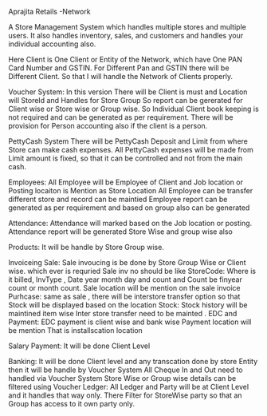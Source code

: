 Aprajita Retails -Network

A Store Management System which handles multiple stores and multiple users.
It also handles inventory, sales, and customers and handles your individual accounting also.

Here Client is One Client or Entity of the Network, which have One PAN Card Number and GSTIN. 
For Different Pan and GSTIN there will be Different Client. So that I will handle the Network of Clients properly.

Voucher System: 
    In this version There will be Client is must and Location will StoreId and Handles for Store Group 
    So report can be gererated for Client wise or Store wise or Group wise.
    So Individual Client book keeping is not required and can be generated as per requirement.
    There will be provision for Person accounting also if the client is a person.

PettyCash System 
    There will be PettyCash Deposit and Limit from where Store can make cash expenses. 
    All PettyCash expenses will be made from Limit amount is fixed, so that it can be controlled and not from 
    the main cash.

Employees:
    All Employee will be Employee of Client and Job location or Posting locaiton is Mention as Store Location 
    All Employee can be transfer different store and record can be maintied 
    Employee report can be generated as per requirement and based on group also can be generated

Attendance:
    Attendance will marked based on the Job location or posting. 
    Attendance report will be generated Store Wise and group wise also 

Products:
    It will be handle by Store Group wise. 

Invoiceing
    Sale: 
        Sale invoucing is be done by Store Group Wise or Client wise. which ever is requried 
        Sale inv no should be like  StoreCode: Where is it billed, InvType , Date year month day and count  and Count be finyear count or month count.
        Sale location will be mention on the sale invoice
    Purhcase:
        same as sale , there will be interstore transfer option so that Stock will be displayed based on the location
    Stock:
        Stock history will be maintined item wise 
        Inter store transfer need to be mainted . 
    EDC and Payment:
        EDC payment is client wise and bank wise  Payment location will be mention 
        That is installscation location 

Salary Payment:
    It will be done Client Level 

Banking:
    It will be done Client level and any transcation done by store Entity then it will be handle by Voucher System
    All Cheque In and Out need to handled via Voucher System 
    Store Wise or Group wise details can be filtered  using Voucher
Ledger:
    All Ledger and Party will be at Client Level and it handles that way only.
    There Filter for StoreWise party so that an Group has access to it own party only.


